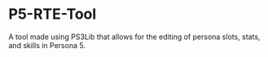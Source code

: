 # P5-RTE-Tool
A tool made using PS3Lib that allows for the editing of persona slots, stats, and skills in Persona 5.
